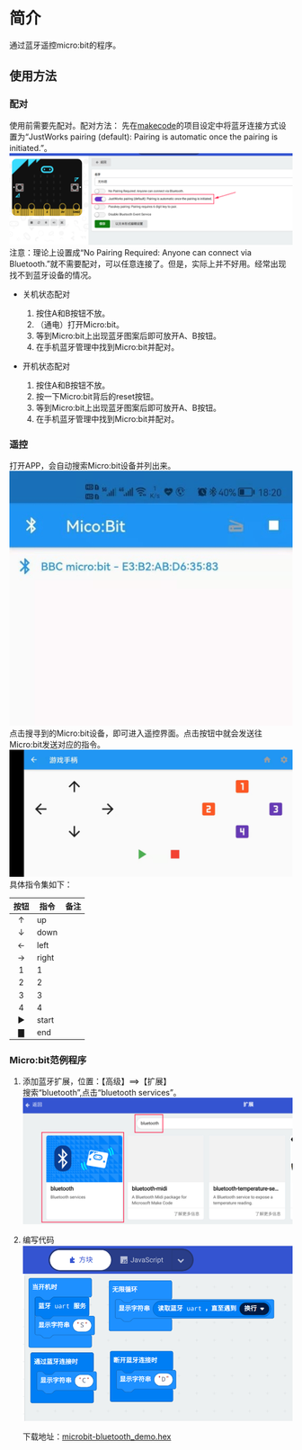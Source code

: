 # 简介

通过蓝牙遥控micro:bit的程序。  

## 使用方法

### 配对

使用前需要先配对。配对方法：
先在[makecode](https://makecode.microbit.org/)的项目设定中将蓝牙连接方式设置为“JustWorks pairing (default): Pairing is automatic once the pairing is initiated.”。  
![setting](res/0.png)
注意：理论上设置成“No Pairing Required: Anyone can connect via Bluetooth.”就不需要配对，可以任意连接了。但是，实际上并不好用。经常出现找不到蓝牙设备的情况。  

- 关机状态配对
    1. 按住A和B按钮不放。
    2. （通电）打开Micro:bit。
    3. 等到Micro:bit上出现蓝牙图案后即可放开A、B按钮。
    4. 在手机蓝牙管理中找到Micro:bit并配对。

- 开机状态配对
    1. 按住A和B按钮不放。
    2. 按一下Micro:bit背后的reset按钮。
    3. 等到Micro:bit上出现蓝牙图案后即可放开A、B按钮。
    4. 在手机蓝牙管理中找到Micro:bit并配对。

### 遥控
打开APP，会自动搜索Micro:bit设备并列出来。  
![搜寻](res/1.jpg)  
点击搜寻到的Micro:bit设备，即可进入遥控界面。点击按钮中就会发送往Micro:bit发送对应的指令。  
![遥控](res/2.jpg)  
具体指令集如下：  

|按钮|指令|备注|  
|:-:|--|--|  
|↑|up||  
|↓|down||  
|←|left||  
|→|right||  
|1|1||  
|2|2||  
|3|3||  
|4|4||  
|▶|start||  
|▇|end||  

### Micro:bit范例程序

1. 添加蓝牙扩展，位置：【高级】==>【扩展】  
   搜索“bluetooth”,点击“bluetooth services”。
   ![01](res/01.png)
   
2. 编写代码  
   ![代码](res/3.png)

   下载地址：[microbit-bluetooth_demo.hex](res/microbit-bluetooth_demo.hex)